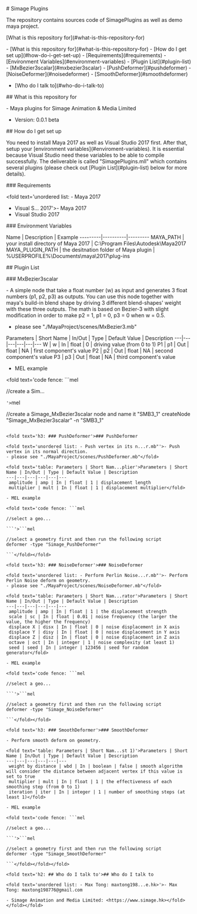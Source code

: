 <fold text='h1: # Simage Plugins'># Si<fold text='...'>mage Plugins

The repository contains sources code of SimagePlugins as well as demo maya project.

<!-- TOC depthFrom:2 </fold>-->

[W<fold text='...'>hat is this repository for](<fold text='...'>#what-is-this-repository-for</fold>)

<fold text='unordered list: - [What is this reposi...k-to)'>- [What is this repository for](<fold text='...'>#what-is-this-repository-for</fold>)
<fold text='- [How do I get set up...bles)'>- [How do I get set up](<fold text='...'>#how-do-i-get-set-up</fold>)
    - [Requirements](<fold text='...'>#requirements</fold>)
    - [Environment Variables](<fold text='...'>#environment-variables</fold>)</fold>
<fold text='- [Plugin List](#plugi...rmer)'>- [Plugin List](<fold text='...'>#plugin-list</fold>)
    - [MxBezier3scalar](<fold text='...'>#mxbezier3scalar</fold>)
    - [PushDeformer](<fold text='...'>#pushdeformer</fold>)
    - [NoiseDeformer](<fold text='...'>#noisedeformer</fold>)
    - [SmoothDeformer](<fold text='...'>#smoothdeformer</fold>)</fold>
- [Who do I talk to](<fold text='...'>#who-do-i-talk-to</fold>)</fold>

<!-- /TOC </fold>-->

<fold text='h2: ## What is this repository for'>## What is this repository for

<fold text='unordered list: - Maya plugins for Sim... beta'>- Maya plugins for Simage Animation & Media Limited
- Version: 0.0.1 beta</fold></fold>

<fold text='h2: ## How do I get set up'>## How do I get set up

You need to install Maya 2017 as well as Visual Studio 2017 first. After that, setup your [environment variables](<fold text='...'>#enviroment-variables</fold>). It is essential because Visual Studio need these variables to be able to compile successfully. The deliverable is called "SimagePlugins.mll" which contains several plugins (please check out [Plugin List](<fold text='...'>#plugin-list</fold>) below for more details).

<fold text='h3: ### Requirements'>### Requirements

<fold text='unordered list: - Maya 2017
- Visual S... 2017'>- Maya 2017
- Visual Studio 2017</fold></fold>

<fold text='h3: ### Environment Variables'>### Environment Variables

<fold text='table: Name | Description | E...g-ins'>Name | Description | Example
---------|----------|---------
 MAYA_PATH | your install directory of Maya 2017 | C:\Program Files\Autodesk\Maya2017
 MAYA_PLUGIN_PATH | the desitnation folder of Maya plugin |  %USERPROFILE%\Documents\maya\2017\plug-ins</fold></fold></fold>

<fold text='h2: ## Plugin List'>## Plugin List

<fold text='h3: ### MxBezier3scalar'>### MxBezier3scalar

<fold text='unordered list: - A simple node that t...3.mb"'>- A simple node that take a float number (w) as input and generates 3 float numbers (p1, p2, p3) as outputs. You can use this node together with maya's build-in blend shape by driving 3 different blend-shapes' weight with these three outputs. The math is based on Bezier-3 with slight modification in order to make p2 = 1, p1 = 0, p3 = 0 when w = 0.5.
- please see "./MayaProject/scenes/MxBezier3.mb"</fold>

<fold text='table: Parameters | Short Nam...value'>Parameters | Short Name | In/Out | Type | Default Value | Description
---|---|---|---|---|---
 W  | w | In | float | 0 | driving value (from 0 to 1)
 P1 | p1 | Out | float | NA | first component's value
 P2 | p2 | Out | float | NA | second component's value
 P3 | p3 | Out | float | NA | third component's value</fold>

- MEL example

<fold text='code fence: ```mel

//create a Sim...

```'>```mel

//create a Simage_MxBezier3scalar node and name it "SMB3_1"
createNode "Simage_MxBezier3scalar" -n "SMB3_1"

```</fold></fold>

<fold text='h3: ### PushDeformer'>### PushDeformer

<fold text='unordered list: - Push vertex in its n...r.mb"'>- Push vertex in its normal direction.
- please see "./MayaProject/scenes/PushDeformer.mb"</fold>

<fold text='table: Parameters | Short Nam...plier'>Parameters | Short Name | In/Out | Type | Default Value | Description
---|---|---|---|---|---
 amplitude | amp | In | float | 1 | displacement length
 multiplier | mult | In | float | 1 | displacement multiplier</fold>

- MEL example

<fold text='code fence: ```mel

//select a geo...

```'>```mel

//select a geometry first and then run the following script
deformer -type "Simage_PushDeformer"

```</fold></fold>

<fold text='h3: ### NoiseDeformer'>### NoiseDeformer

<fold text='unordered list: - Perform Perlin Noise...r.mb"'>- Perform Perlin Noise deform on geometry.
- please see "./MayaProject/scenes/NoiseDeformer.mb"</fold>

<fold text='table: Parameters | Short Nam...rator'>Parameters | Short Name | In/Out | Type | Default Value | Description
---|---|---|---|---|---
 amplitude | amp | In | float | 1 | the displacement strength
 scale | sc | In | float | 0.01 | noise frequency (the larger the value, the higher the frequency)
 displace X | disx | In | float | 0 | noise displacement in X axis
 displace Y | disy | In | float | 0 | noise displacement in Y axis
 displace Z | disz | In | float | 0 | noise displacement in Z axis
 octave | oct | In | integer | 1 | noise complexity (at least 1)
 seed | seed | In | integer | 123456 | seed for random generator</fold>

- MEL example

<fold text='code fence: ```mel

//select a geo...

```'>```mel

//select a geometry first and then run the following script
deformer -type "Simage_NoiseDeformer"

```</fold></fold>

<fold text='h3: ### SmoothDeformer'>### SmoothDeformer

- Perform smooth deform on geometry.

<fold text='table: Parameters | Short Nam...st 1)'>Parameters | Short Name | In/Out | Type | Default Value | Description
---|---|---|---|---|---
 weight by distance | wbd | In | boolean | false | smooth algorithm will consider the distance between adjacent vertex if this value is set to true
 multiplier | mult | In | float | 1 | the effectiveness of each smoothing step (from 0 to 1)
 iteration | iter | In | integer | 1 | number of smoothing steps (at least 1)</fold>

- MEL example

<fold text='code fence: ```mel

//select a geo...

```'>```mel

//select a geometry first and then run the following script
deformer -type "Simage_SmoothDeformer"

```</fold></fold></fold>

<fold text='h2: ## Who do I talk to'>## Who do I talk to

<fold text='unordered list: - Max Tong: maxtong198...e.hk>'>- Max Tong: maxtong198776@gmail.com

- Simage Animation and Media Limited: <https://www.simage.hk></fold></fold></fold>